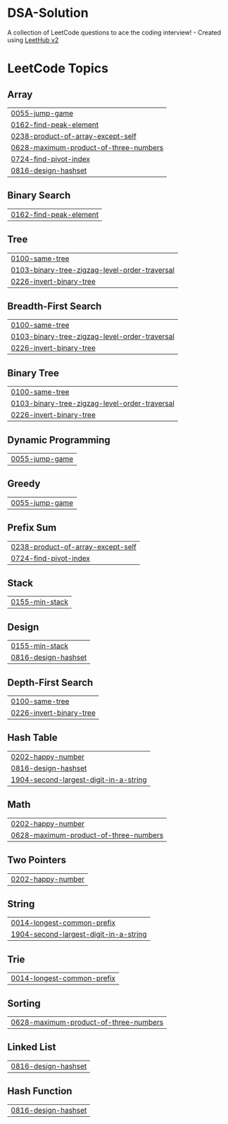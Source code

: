 # DSA-Solution
A collection of LeetCode questions to ace the coding interview! - Created using [LeetHub v2](https://github.com/arunbhardwaj/LeetHub-2.0)

<!---LeetCode Topics Start-->
# LeetCode Topics
## Array
|  |
| ------- |
| [0055-jump-game](https://github.com/ritik204/DSA-Solution/tree/master/0055-jump-game) |
| [0162-find-peak-element](https://github.com/ritik204/DSA-Solution/tree/master/0162-find-peak-element) |
| [0238-product-of-array-except-self](https://github.com/ritik204/DSA-Solution/tree/master/0238-product-of-array-except-self) |
| [0628-maximum-product-of-three-numbers](https://github.com/ritik204/DSA-Solution/tree/master/0628-maximum-product-of-three-numbers) |
| [0724-find-pivot-index](https://github.com/ritik204/DSA-Solution/tree/master/0724-find-pivot-index) |
| [0816-design-hashset](https://github.com/ritik204/DSA-Solution/tree/master/0816-design-hashset) |
## Binary Search
|  |
| ------- |
| [0162-find-peak-element](https://github.com/ritik204/DSA-Solution/tree/master/0162-find-peak-element) |
## Tree
|  |
| ------- |
| [0100-same-tree](https://github.com/ritik204/DSA-Solution/tree/master/0100-same-tree) |
| [0103-binary-tree-zigzag-level-order-traversal](https://github.com/ritik204/DSA-Solution/tree/master/0103-binary-tree-zigzag-level-order-traversal) |
| [0226-invert-binary-tree](https://github.com/ritik204/DSA-Solution/tree/master/0226-invert-binary-tree) |
## Breadth-First Search
|  |
| ------- |
| [0100-same-tree](https://github.com/ritik204/DSA-Solution/tree/master/0100-same-tree) |
| [0103-binary-tree-zigzag-level-order-traversal](https://github.com/ritik204/DSA-Solution/tree/master/0103-binary-tree-zigzag-level-order-traversal) |
| [0226-invert-binary-tree](https://github.com/ritik204/DSA-Solution/tree/master/0226-invert-binary-tree) |
## Binary Tree
|  |
| ------- |
| [0100-same-tree](https://github.com/ritik204/DSA-Solution/tree/master/0100-same-tree) |
| [0103-binary-tree-zigzag-level-order-traversal](https://github.com/ritik204/DSA-Solution/tree/master/0103-binary-tree-zigzag-level-order-traversal) |
| [0226-invert-binary-tree](https://github.com/ritik204/DSA-Solution/tree/master/0226-invert-binary-tree) |
## Dynamic Programming
|  |
| ------- |
| [0055-jump-game](https://github.com/ritik204/DSA-Solution/tree/master/0055-jump-game) |
## Greedy
|  |
| ------- |
| [0055-jump-game](https://github.com/ritik204/DSA-Solution/tree/master/0055-jump-game) |
## Prefix Sum
|  |
| ------- |
| [0238-product-of-array-except-self](https://github.com/ritik204/DSA-Solution/tree/master/0238-product-of-array-except-self) |
| [0724-find-pivot-index](https://github.com/ritik204/DSA-Solution/tree/master/0724-find-pivot-index) |
## Stack
|  |
| ------- |
| [0155-min-stack](https://github.com/ritik204/DSA-Solution/tree/master/0155-min-stack) |
## Design
|  |
| ------- |
| [0155-min-stack](https://github.com/ritik204/DSA-Solution/tree/master/0155-min-stack) |
| [0816-design-hashset](https://github.com/ritik204/DSA-Solution/tree/master/0816-design-hashset) |
## Depth-First Search
|  |
| ------- |
| [0100-same-tree](https://github.com/ritik204/DSA-Solution/tree/master/0100-same-tree) |
| [0226-invert-binary-tree](https://github.com/ritik204/DSA-Solution/tree/master/0226-invert-binary-tree) |
## Hash Table
|  |
| ------- |
| [0202-happy-number](https://github.com/ritik204/DSA-Solution/tree/master/0202-happy-number) |
| [0816-design-hashset](https://github.com/ritik204/DSA-Solution/tree/master/0816-design-hashset) |
| [1904-second-largest-digit-in-a-string](https://github.com/ritik204/DSA-Solution/tree/master/1904-second-largest-digit-in-a-string) |
## Math
|  |
| ------- |
| [0202-happy-number](https://github.com/ritik204/DSA-Solution/tree/master/0202-happy-number) |
| [0628-maximum-product-of-three-numbers](https://github.com/ritik204/DSA-Solution/tree/master/0628-maximum-product-of-three-numbers) |
## Two Pointers
|  |
| ------- |
| [0202-happy-number](https://github.com/ritik204/DSA-Solution/tree/master/0202-happy-number) |
## String
|  |
| ------- |
| [0014-longest-common-prefix](https://github.com/ritik204/DSA-Solution/tree/master/0014-longest-common-prefix) |
| [1904-second-largest-digit-in-a-string](https://github.com/ritik204/DSA-Solution/tree/master/1904-second-largest-digit-in-a-string) |
## Trie
|  |
| ------- |
| [0014-longest-common-prefix](https://github.com/ritik204/DSA-Solution/tree/master/0014-longest-common-prefix) |
## Sorting
|  |
| ------- |
| [0628-maximum-product-of-three-numbers](https://github.com/ritik204/DSA-Solution/tree/master/0628-maximum-product-of-three-numbers) |
## Linked List
|  |
| ------- |
| [0816-design-hashset](https://github.com/ritik204/DSA-Solution/tree/master/0816-design-hashset) |
## Hash Function
|  |
| ------- |
| [0816-design-hashset](https://github.com/ritik204/DSA-Solution/tree/master/0816-design-hashset) |
<!---LeetCode Topics End-->